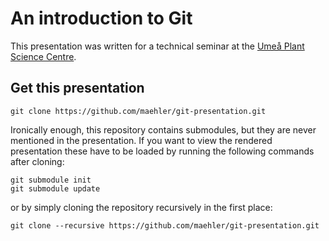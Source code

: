 # An introduction to Git

This presentation was written for a technical seminar at the [Umeå Plant Science Centre](https://www.upsc.se).

## Get this presentation

```
git clone https://github.com/maehler/git-presentation.git
```

Ironically enough, this repository contains submodules, but they are never mentioned in the presentation. If you want to view the rendered presentation these have to be loaded by running the following commands after cloning:

```
git submodule init
git submodule update
```

or by simply cloning the repository recursively in the first place:

```
git clone --recursive https://github.com/maehler/git-presentation.git
```

